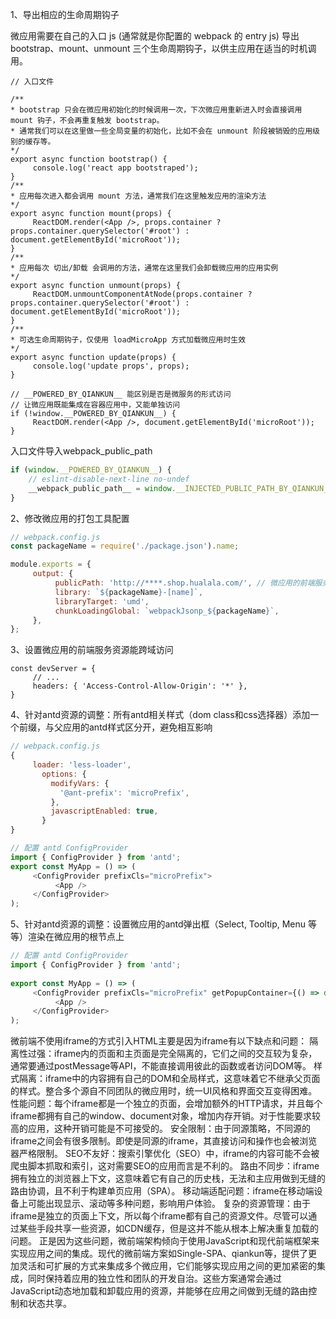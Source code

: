 1、导出相应的生命周期钩子

微应用需要在自己的入口 js (通常就是你配置的 webpack 的 entry js) 导出 bootstrap、mount、unmount 三个生命周期钩子，以供主应用在适当的时机调用。

<!--注意 ‘microRoot’ 是微应用首页index.html文件渲染根节点的id,root是主应用节点id.-->



```
// 入口文件

/**
* bootstrap 只会在微应用初始化的时候调用一次，下次微应用重新进入时会直接调用 mount 钩子，不会再重复触发 bootstrap。
* 通常我们可以在这里做一些全局变量的初始化，比如不会在 unmount 阶段被销毁的应用级别的缓存等。
*/
export async function bootstrap() {
     console.log('react app bootstraped');
}
/**
* 应用每次进入都会调用 mount 方法，通常我们在这里触发应用的渲染方法
*/
export async function mount(props) {
     ReactDOM.render(<App />, props.container ? props.container.querySelector('#root') : document.getElementById('microRoot'));
}
/**
* 应用每次 切出/卸载 会调用的方法，通常在这里我们会卸载微应用的应用实例
*/
export async function unmount(props) {
     ReactDOM.unmountComponentAtNode(props.container ? props.container.querySelector('#root') : document.getElementById('microRoot'));
}
/**
* 可选生命周期钩子，仅使用 loadMicroApp 方式加载微应用时生效
*/
export async function update(props) {
     console.log('update props', props);
}

// __POWERED_BY_QIANKUN__ 能区别是否是微服务的形式访问
// 让微应用既能集成在容器应用中，又能单独访问
if (!window.__POWERED_BY_QIANKUN__) {
     ReactDOM.render(<App />, document.getElementById('microRoot'));
}
```

入口文件导入webpack_public_path

```javascript
if (window.__POWERED_BY_QIANKUN__) {
    // eslint-disable-next-line no-undef
    __webpack_public_path__ = window.__INJECTED_PUBLIC_PATH_BY_QIANKUN__;
}
```

2、修改微应用的打包工具配置

```javascript
// webpack.config.js
const packageName = require('./package.json').name;

module.exports = {
     output: {
          publicPath: 'http://****.shop.hualala.com/', // 微应用的前端服务地址
          library: `${packageName}-[name]`,
          libraryTarget: 'umd',
          chunkLoadingGlobal: `webpackJsonp_${packageName}`,
     },
};
```

3、设置微应用的前端服务资源能跨域访问

```
const devServer = {
     // ...
     headers: { 'Access-Control-Allow-Origin': '*' },
}
```

4、针对antd资源的调整：所有antd相关样式（dom class和css选择器）添加一个前缀，与父应用的antd样式区分开，避免相互影响

```javascript
// webpack.config.js
{
     loader: 'less-loader',
       options: {
         modifyVars: {
           '@ant-prefix': 'microPrefix',
         },
         javascriptEnabled: true,
       }
}
```

```javascript
// 配置 antd ConfigProvider
import { ConfigProvider } from 'antd';
export const MyApp = () => (
     <ConfigProvider prefixCls="microPrefix">
          <App />
     </ConfigProvider>
);
```

5、针对antd资源的调整：设置微应用的antd弹出框（Select, Tooltip, Menu 等等）渲染在微应用的根节点上

```javascript
// 配置 antd ConfigProvider
import { ConfigProvider } from 'antd';
   
export const MyApp = () => (
     <ConfigProvider prefixCls="microPrefix" getPopupContainer={() => document.getElementById('microRoot')}>
          <App />
     </ConfigProvider>
);
```


微前端不使用iframe的方式引入HTML主要是因为iframe有以下缺点和问题：
隔离性过强：iframe内的页面和主页面是完全隔离的，它们之间的交互较为复杂，通常要通过postMessage等API，不能直接调用彼此的函数或者访问DOM等。
样式隔离：iframe中的内容拥有自己的DOM和全局样式，这意味着它不继承父页面的样式。整合多个源自不同团队的微应用时，统一UI风格和界面交互变得困难。
性能问题：每个iframe都是一个独立的页面，会增加额外的HTTP请求，并且每个iframe都拥有自己的window、document对象，增加内存开销。对于性能要求较高的应用，这种开销可能是不可接受的。
安全限制：由于同源策略，不同源的iframe之间会有很多限制。即使是同源的iframe，其直接访问和操作也会被浏览器严格限制。
SEO不友好：搜索引擎优化（SEO）中，iframe的内容可能不会被爬虫脚本抓取和索引，这对需要SEO的应用而言是不利的。
路由不同步：iframe拥有独立的浏览器上下文，这意味着它有自己的历史栈，无法和主应用做到无缝的路由协调，且不利于构建单页应用（SPA）。
移动端适配问题：iframe在移动端设备上可能出现显示、滚动等多种问题，影响用户体验。
复杂的资源管理：由于iframe是独立的页面上下文，所以每个iframe都有自己的资源文件。尽管可以通过某些手段共享一些资源，如CDN缓存，但是这并不能从根本上解决重复加载的问题。
正是因为这些问题，微前端架构倾向于使用JavaScript和现代前端框架来实现应用之间的集成。现代的微前端方案如Single-SPA、qiankun等，提供了更加灵活和可扩展的方式来集成多个微应用，它们能够实现应用之间的更加紧密的集成，同时保持着应用的独立性和团队的开发自治。这些方案通常会通过JavaScript动态地加载和卸载应用的资源，并能够在应用之间做到无缝的路由控制和状态共享。